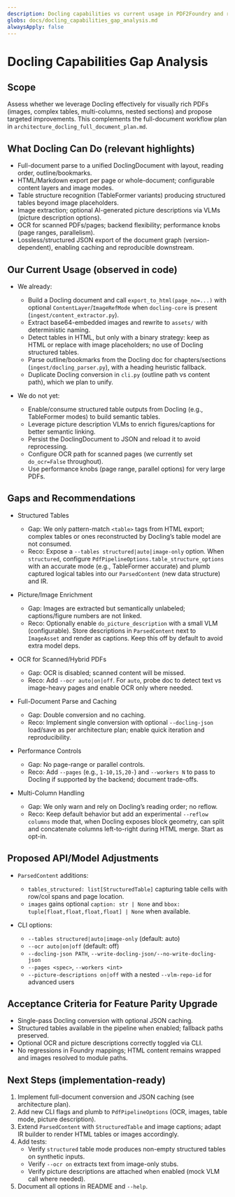 ```yaml
---
description: Docling capabilities vs current usage in PDF2Foundry and recommendations
globs: docs/docling_capabilities_gap_analysis.md
alwaysApply: false
---
```


# Docling Capabilities Gap Analysis

## Scope

Assess whether we leverage Docling effectively for visually rich PDFs (images, complex tables, multi-columns, nested sections) and propose targeted improvements. This complements the full-document workflow plan in `architecture_docling_full_document_plan.md`.

## What Docling Can Do (relevant highlights)

- Full-document parse to a unified DoclingDocument with layout, reading order, outline/bookmarks.
- HTML/Markdown export per page or whole-document; configurable content layers and image modes.
- Table structure recognition (TableFormer variants) producing structured tables beyond image placeholders.
- Image extraction; optional AI-generated picture descriptions via VLMs (picture description options).
- OCR for scanned PDFs/pages; backend flexibility; performance knobs (page ranges, parallelism).
- Lossless/structured JSON export of the document graph (version-dependent), enabling caching and reproducible downstream.

## Our Current Usage (observed in code)

- We already:

  - Build a Docling document and call `export_to_html(page_no=...)` with optional `ContentLayer`/`ImageRefMode` when `docling-core` is present (`ingest/content_extractor.py`).
  - Extract base64-embedded images and rewrite to `assets/` with deterministic naming.
  - Detect tables in HTML, but only with a binary strategy: keep as HTML or replace with image placeholders; no use of Docling structured tables.
  - Parse outline/bookmarks from the Docling doc for chapters/sections (`ingest/docling_parser.py`), with a heading heuristic fallback.
  - Duplicate Docling conversion in `cli.py` (outline path vs content path), which we plan to unify.

- We do not yet:

  - Enable/consume structured table outputs from Docling (e.g., TableFormer modes) to build semantic tables.
  - Leverage picture description VLMs to enrich figures/captions for better semantic linking.
  - Persist the DoclingDocument to JSON and reload it to avoid reprocessing.
  - Configure OCR path for scanned pages (we currently set `do_ocr=False` throughout).
  - Use performance knobs (page range, parallel options) for very large PDFs.

## Gaps and Recommendations

- Structured Tables

  - Gap: We only pattern-match `<table>` tags from HTML export; complex tables or ones reconstructed by Docling’s table model are not consumed.
  - Reco: Expose a `--tables structured|auto|image-only` option. When `structured`, configure `PdfPipelineOptions.table_structure_options` with an accurate mode (e.g., TableFormer accurate) and plumb captured logical tables into our `ParsedContent` (new data structure) and IR.

- Picture/Image Enrichment

  - Gap: Images are extracted but semantically unlabeled; captions/figure numbers are not linked.
  - Reco: Optionally enable `do_picture_description` with a small VLM (configurable). Store descriptions in `ParsedContent` next to `ImageAsset` and render as captions. Keep this off by default to avoid extra model deps.

- OCR for Scanned/Hybrid PDFs

  - Gap: OCR is disabled; scanned content will be missed.
  - Reco: Add `--ocr auto|on|off`. For `auto`, probe doc to detect text vs image-heavy pages and enable OCR only where needed.

- Full-Document Parse and Caching

  - Gap: Double conversion and no caching.
  - Reco: Implement single conversion with optional `--docling-json` load/save as per architecture plan; enable quick iteration and reproducibility.

- Performance Controls

  - Gap: No page-range or parallel controls.
  - Reco: Add `--pages` (e.g., `1-10,15,20-`) and `--workers N` to pass to Docling if supported by the backend; document trade-offs.

- Multi-Column Handling

  - Gap: We only warn and rely on Docling’s reading order; no reflow.
  - Reco: Keep default behavior but add an experimental `--reflow columns` mode that, when Docling exposes block geometry, can split and concatenate columns left-to-right during HTML merge. Start as opt-in.

## Proposed API/Model Adjustments

- `ParsedContent` additions:

  - `tables_structured: list[StructuredTable]` capturing table cells with row/col spans and page location.
  - `images` gains optional `caption: str | None` and `bbox: tuple[float,float,float,float] | None` when available.

- CLI options:

  - `--tables structured|auto|image-only` (default: auto)
  - `--ocr auto|on|off` (default: off)
  - `--docling-json PATH`, `--write-docling-json/--no-write-docling-json`
  - `--pages <spec>`, `--workers <int>`
  - `--picture-descriptions on|off` with a nested `--vlm-repo-id` for advanced users

## Acceptance Criteria for Feature Parity Upgrade

- Single-pass Docling conversion with optional JSON caching.
- Structured tables available in the pipeline when enabled; fallback paths preserved.
- Optional OCR and picture descriptions correctly toggled via CLI.
- No regressions in Foundry mappings; HTML content remains wrapped and images resolved to module paths.

## Next Steps (implementation-ready)

1. Implement full-document conversion and JSON caching (see architecture plan).
1. Add new CLI flags and plumb to `PdfPipelineOptions` (OCR, images, table mode, picture description).
1. Extend `ParsedContent` with `StructuredTable` and image captions; adapt IR builder to render HTML tables or images accordingly.
1. Add tests:
   - Verify `structured` table mode produces non-empty structured tables on synthetic inputs.
   - Verify `--ocr on` extracts text from image-only stubs.
   - Verify picture descriptions are attached when enabled (mock VLM call where needed).
1. Document all options in README and `--help`.
